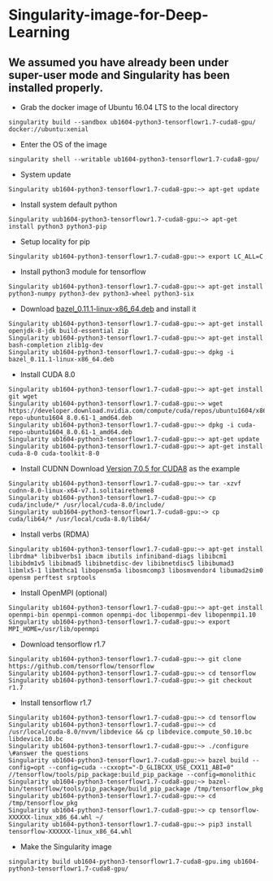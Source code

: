 # Singularity-image-for-Deep-Learning
## We assumed you have already been under super-user mode and Singularity has been installed properly.
- Grab the docker image of Ubuntu 16.04 LTS to the local directory
```
singularity build --sandbox ub1604-python3-tensorflowr1.7-cuda8-gpu/ docker://ubuntu:xenial
```

- Enter the OS of the image
```
singularity shell --writable ub1604-python3-tensorflowr1.7-cuda8-gpu/
```

- System update
```
Singularity ub1604-python3-tensorflowr1.7-cuda8-gpu:~> apt-get update
```

- Install system default python
```
Singularity uub1604-python3-tensorflowr1.7-cuda8-gpu:~> apt-get install python3 python3-pip
```

- Setup locality for pip
```
Singularity ub1604-python3-tensorflowr1.7-cuda8-gpu:~> export LC_ALL=C
```

- Install python3 module for tensorflow
```
Singularity ub1604-python3-tensorflowr1.7-cuda8-gpu:~> apt-get install python3-numpy python3-dev python3-wheel python3-six
```

- Download [bazel_0.11.1-linux-x86_64.deb](https://github.com/bazelbuild/bazel/releases/download/0.11.1/bazel_0.11.1-linux-x86_64.deb) and install it
```
Singularity ub1604-python3-tensorflowr1.7-cuda8-gpu:~> apt-get install openjdk-8-jdk build-essential zip
Singularity ub1604-python3-tensorflowr1.7-cuda8-gpu:~> apt-get install bash-completion zlib1g-dev
Singularity ub1604-python3-tensorflowr1.7-cuda8-gpu:~> dpkg -i bazel_0.11.1-linux-x86_64.deb
```

- Install CUDA 8.0
```
Singularity ub1604-python3-tensorflowr1.7-cuda8-gpu:~> apt-get install git wget
Singularity ub1604-python3-tensorflowr1.7-cuda8-gpu:~> wget https://developer.download.nvidia.com/compute/cuda/repos/ubuntu1604/x86_64/cuda-repo-ubuntu1604_8.0.61-1_amd64.deb
Singularity ub1604-python3-tensorflowr1.7-cuda8-gpu:~> dpkg -i cuda-repo-ubuntu1604_8.0.61-1_amd64.deb
Singularity ub1604-python3-tensorflowr1.7-cuda8-gpu:~> apt-get update
Singularity ub1604-python3-tensorflowr1.7-cuda8-gpu:~> apt-get install cuda-8-0 cuda-toolkit-8-0
```

- Install CUDNN Download [Version 7.0.5 for CUDA8](https://developer.nvidia.com/compute/machine-learning/cudnn/secure/v7.1.2/prod/8.0_20180316/cudnn-8.0-linux-x64-v7.1) as the example
```
Singularity ub1604-python3-tensorflowr1.7-cuda8-gpu:~> tar -xzvf cudnn-8.0-linux-x64-v7.1.solitairetheme8
Singularity ub1604-python3-tensorflowr1.7-cuda8-gpu:~> cp cuda/include/* /usr/local/cuda-8.0/include/
Singularity uub1604-python3-tensorflowr1.7-cuda8-gpu:~> cp cuda/lib64/* /usr/local/cuda-8.0/lib64/

```

- Install verbs (RDMA)
```
Singularity ub1604-python3-tensorflowr1.7-cuda8-gpu:~> apt-get install librdma* libibverbs1 ibacm ibutils infiniband-diags libibcm1 libibdm1v5 libibmad5 libibnetdisc-dev libibnetdisc5 libibumad3 libmlx5-1 libmthca1 libopensm5a libosmcomp3 libosmvendor4 libumad2sim0 opensm perftest srptools
```

- Install OpenMPI (optional)
```
Singularity ub1604-python3-tensorflowr1.7-cuda8-gpu:~> apt-get install openmpi-bin openmpi-common openmpi-doc libopenmpi-dev libopenmpi1.10
Singularity ub1604-python3-tensorflowr1.7-cuda8-gpu:~> export MPI_HOME=/usr/lib/openmpi
```

- Download tensorflow r1.7
```
Singularity ub1604-python3-tensorflowr1.7-cuda8-gpu:~> git clone https://github.com/tensorflow/tensorflow 
Singularity ub1604-python3-tensorflowr1.7-cuda8-gpu:~> cd tensorflow
Singularity ub1604-python3-tensorflowr1.7-cuda8-gpu:~> git checkout r1.7
```

- Install tensorflow r1.7
``` 
Singularity ub1604-python3-tensorflowr1.7-cuda8-gpu:~> cd tensorflow
Singularity ub1604-python3-tensorflowr1.7-cuda8-gpu:~> cd /usr/local/cuda-8.0/nvvm/libdevice && cp libdevice.compute_50.10.bc libdevice.10.bc
Singularity ub1604-python3-tensorflowr1.7-cuda8-gpu:~> ./configure \#answer the questions
Singularity ub1604-python3-tensorflowr1.7-cuda8-gpu:~> bazel build --config=opt --config=cuda --cxxopt="-D_GLIBCXX_USE_CXX11_ABI=0" //tensorflow/tools/pip_package:build_pip_package --config=monolithic
Singularity ub1604-python3-tensorflowr1.7-cuda8-gpu:~> bazel-bin/tensorflow/tools/pip_package/build_pip_package /tmp/tensorflow_pkg
Singularity ub1604-python3-tensorflowr1.7-cuda8-gpu:~> cd /tmp/tensorflow_pkg
Singularity ub1604-python3-tensorflowr1.7-cuda8-gpu:~> cp tensorflow-XXXXXX-linux_x86_64.whl ~/
Singularity ub1604-python3-tensorflowr1.7-cuda8-gpu:~> pip3 install tensorflow-XXXXXX-linux_x86_64.whl
```

- Make the Singularity image
```
singularity build ub1604-python3-tensorflowr1.7-cuda8-gpu.img ub1604-python3-tensorflowr1.7-cuda8-gpu/
```
